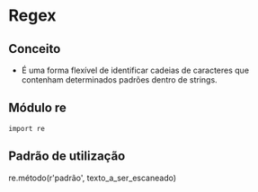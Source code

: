 # Regex

## Conceito

- É uma forma flexível de identificar cadeias de caracteres que contenham determinados padrões dentro de strings.

## Módulo re

`import re`

## Padrão de utilização

re.método(r'padrão', texto_a_ser_escaneado)

